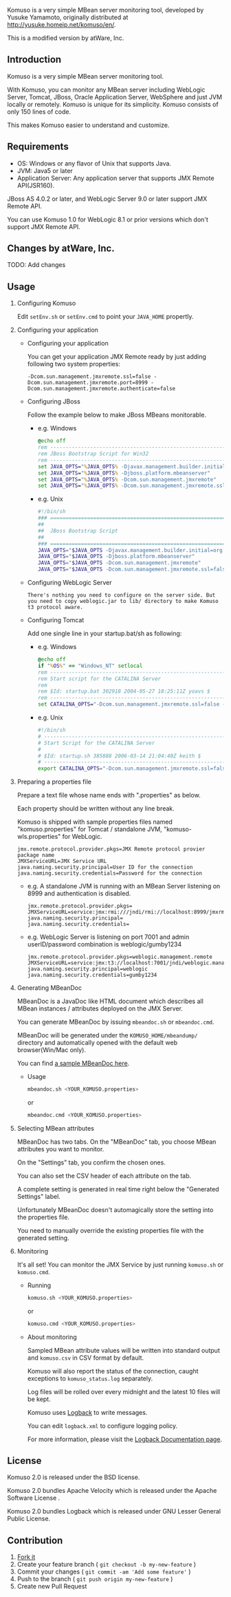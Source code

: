 Komuso is a very simple MBean server monitoring tool, developed by Yusuke Yamamoto,
originally distributed at http://yusuke.homeip.net/komuso/en/.

This is a modified version by atWare, Inc.

## Introduction

Komuso is a very simple MBean server monitoring tool.

With Komuso, you can monitor any MBean server including WebLogic Server, Tomcat, JBoss, Oracle Application Server, WebSphere and just JVM locally or remotely. Komuso is unique for its simplicity. Komuso consists of only 150 lines of code.

This makes Komuso easier to understand and customize.


## Requirements

* OS: Windows or any flavor of Unix that supports Java.
* JVM: Java5 or later
* Application Server: Any application server that supports JMX Remote API(JSR160).

JBoss AS 4.0.2 or later, and WebLogic Server 9.0 or later support JMX Remote API.

You can use Komuso 1.0 for WebLogic 8.1 or prior versions which don't support JMX Remote API.

## Changes by atWare, Inc.

TODO: Add changes

## Usage

1. Configuring Komuso

   Edit `setEnv.sh` or `setEnv.cmd` to point your `JAVA_HOME` propertly.
2. Configuring your application

   * Configuring your application

     You can get your application JMX Remote ready by just adding following two system properties:

     ```none
     -Dcom.sun.management.jmxremote.ssl=false -Dcom.sun.management.jmxremote.port=8999 -Dcom.sun.management.jmxremote.authenticate=false
     ```
   * Configuring JBoss

     Follow the example below to make JBoss MBeans monitorable.

     * e.g. Windows

       ```bat
       @echo off
       rem -------------------------------------------------------------------------
       rem JBoss Bootstrap Script for Win32
       rem -------------------------------------------------------------------------
       set JAVA_OPTS="%JAVA_OPTS% -Djavax.management.builder.initial=org.jboss.system.server.jmx.MBeanServerBuilderImpl"
       set JAVA_OPTS="%JAVA_OPTS% -Djboss.platform.mbeanserver"
       set JAVA_OPTS="%JAVA_OPTS% -Dcom.sun.management.jmxremote"
       set JAVA_OPTS="%JAVA_OPTS% -Dcom.sun.management.jmxremote.ssl=false -Dcom.sun.management.jmxremote.port=8999 -Dcom.sun.management.jmxremote.authenticate=false"
       ```
     * e.g. Unix

       ```bash
       #!/bin/sh
       ### ====================================================================== ###
       ##                                                                          ##
       ##  JBoss Bootstrap Script                                                  ##
       ##                                                                          ##
       ### ====================================================================== ###
       JAVA_OPTS="$JAVA_OPTS -Djavax.management.builder.initial=org.jboss.system.server.jmx.MBeanServerBuilderImpl"
       JAVA_OPTS="$JAVA_OPTS -Djboss.platform.mbeanserver"
       JAVA_OPTS="$JAVA_OPTS -Dcom.sun.management.jmxremote"
       JAVA_OPTS="$JAVA_OPTS -Dcom.sun.management.jmxremote.ssl=false -Dcom.sun.management.jmxremote.port=8999 -Dcom.sun.management.jmxremote.authenticate=false"
       ```
   * Configuring WebLogic Server

     ```none
     There's nothing you need to configure on the server side. But you need to copy weblogic.jar to lib/ directory to make Komuso t3 protocol aware.
     ```
   * Configuring Tomcat

     Add one single line in your startup.bat/sh as following:

     * e.g. Windows

       ```bat
       @echo off
       if "%OS%" == "Windows_NT" setlocal
       rem ---------------------------------------------------------------------------
       rem Start script for the CATALINA Server
       rem
       rem $Id: startup.bat 302918 2004-05-27 18:25:11Z yoavs $
       rem ---------------------------------------------------------------------------
       set CATALINA_OPTS="-Dcom.sun.management.jmxremote.ssl=false -Dcom.sun.management.jmxremote.port=8999 -Dcom.sun.management.jmxremote.authenticate=false"
       ```
     * e.g. Unix

       ```bash
       #!/bin/sh
       # -----------------------------------------------------------------------------
       # Start Script for the CATALINA Server
       #
       # $Id: startup.sh 385888 2006-03-14 21:04:40Z keith $
       # -----------------------------------------------------------------------------
       export CATALINA_OPTS="-Dcom.sun.management.jmxremote.ssl=false -Dcom.sun.management.jmxremote.port=8999 -Dcom.sun.management.jmxremote.authenticate=false"
       ```
3. Preparing a properties file

   Prepare a text file whose name ends with ".properties" as below.

   Each property should be written without any line break.

   Komuso is shipped with sample properties files named "komuso.properties" for Tomcat / standalone JVM, "komuso-wls.properties" for WebLogic.

   ```properties
   jmx.remote.protocol.provider.pkgs=JMX Remote protocol provier package name
   JMXServiceURL=JMX Service URL
   java.naming.security.principal=User ID for the connection
   java.naming.security.credentials=Password for the connection
   ```

   * e.g. A standalone JVM is running with an MBean Server listening on 8999 and authentication is disabled.

     ```properties
     jmx.remote.protocol.provider.pkgs=
     JMXServiceURL=service:jmx:rmi:///jndi/rmi://localhost:8999/jmxrmi
     java.naming.security.principal=
     java.naming.security.credentials=
     ```

   * e.g. WebLogic Server is listening on port 7001 and admin userID/password combination is weblogic/gumby1234

     ```properties
     jmx.remote.protocol.provider.pkgs=weblogic.management.remote
     JMXServiceURL=service:jmx:t3://localhost:7001/jndi/weblogic.management.mbeanservers.domainruntime
     java.naming.security.principal=weblogic
     java.naming.security.credentials=gumby1234
     ```
4. Generating MBeanDoc

   MBeanDoc is a JavaDoc like HTML document which describes all MBean instances / attributes deployed on the JMX Server.

   You can generate MBeanDoc by issuing `mbeandoc.sh` or `mbeandoc.cmd`.

   MBeanDoc will be generated under the `KOMUSO_HOME/mbeandump/` directory and automatically opened with the default web browser(Win/Mac only).

   You can find [a sample MBeanDoc here](http://yusuke.homeip.net/komuso/en/mbeandocen/index.html).

   * Usage

     ```bash
     mbeandoc.sh <YOUR_KOMUSO.properties>
     ```

     or

     ```bash
     mbeandoc.cmd <YOUR_KOMUSO.properties>
     ```
5. Selecting MBean attributes

   MBeanDoc has two tabs. On the "MBeanDoc" tab, you choose MBean attributes you want to monitor.

   On the "Settings" tab, you confirm the chosen ones.

   You can also set the CSV header of each attribute on the tab.

   A complete setting is generated in real time right below the "Generated Settings" label.

   Unfortunately MBeanDoc doesn't automagically store the setting into the properties file.

   You need to manually override the existing properties file with the generated setting.
6. Monitoring

   It's all set! You can monitor the JMX Service by just running `komuso.sh` or `komuso.cmd`.

   * Running

     ```bash
     komuso.sh <YOUR_KOMUSO.properties>
     ```

     or

     ```bash
     komuso.cmd <YOUR_KOMUSO.properties>
     ```

   * About monitoring

     Sampled MBean attribute values will be written into standard output and `komuso.csv` in CSV format by default.

     Komuso will also report the status of the connection, caught exceptions to `komuso_status.log` separately.

     Log files will be rolled over every midnight and the latest 10 files will be kept.

     Komuso uses [Logback](http://logback.qos.ch/) to write messages.

     You can edit `logback.xml` to configure logging policy.

     For more information, please visit the [Logback Documentation page](http://logback.qos.ch/manual/appenders.html#TimeBasedRollingPolicy).

## License

Komuso 2.0 is released under the BSD license.

Komuso 2.0 bundles Apache Velocity which is released under the Apache Software License .

Komuso 2.0 bundles Logback which is released under GNU Lesser General Public License.

## Contribution

1. [Fork it](https://github.com/atware/komuso/fork)
2. Create your feature branch ( `git checkout -b my-new-feature` )
3. Commit your changes ( `git commit -am 'Add some feature'` )
4. Push to the branch ( `git push origin my-new-feature` )
5. Create new Pull Request
